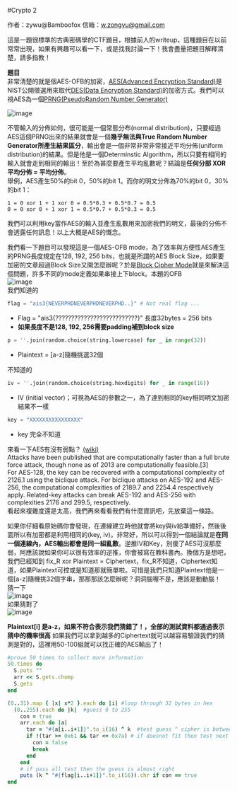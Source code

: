 #Crypto 2  

作者：zywu@Bamboofox
信箱：w.zongyu@gmail.com

這是一題很標準的古典密碼學的CTF題目，根據前人的writeup，這種題目在以前常常出現，如果有興趣可以看一下，或是找我討論一下！我會盡量把題目解釋清楚，請多指教！

**題目**  
非常清楚的就是個AES-OFB的加密，[AES(Advanced Encryption Standard)](https://en.wikipedia.org/wiki/Advanced_Encryption_Standard)是NIST公開徵選用來取代[DES(Data Encryption Standard)](https://en.wikipedia.org/wiki/Data_Encryption_Standard)的加密方式。我們可以視AES為一個[PRNG(PseudoRandom Number Generator)](https://en.wikipedia.org/wiki/Pseudorandom_number_generator)　　

![image](https://github.com/zongyuwu/CTFWriteUp/blob/master/AIS3-2015/crypto2/aes.JPG)

不管輸入的分佈如何，很可能是一個常態分布(normal distribution)，只要經過AES這個PRNG出來的結果就會是一個**幾乎無法與True Random Number Generator所產生結果區分**，輸出會是一個非常非常非常接近平均分佈(uniform distribution)的結果。但是他是一個Determinstic Algorithm，所以只要有相同的輸入就會走到相同的輸出！至於為甚麼要產生平均亂數呢？結論是**任何分部 XOR 平均分佈 = 平均分佈**。  
舉例，AES產生50%的bit 0，50%的bit 1。而你的明文分佈為70%的bit 0，30%的bit 1：
```
1 = 0 xor 1 + 1 xor 0 = 0.5*0.3 + 0.5*0.7 = 0.5
0 = 0 xor 0 + 1 xor 1 = 0.5*0.7 + 0.5*0.3 = 0.5
```
我們可以利用key當作AES的輸入並產生亂數用來加密我們的明文，最後的分佈不會透露任何訊息！以上大概是AES的慨念。

我們看一下題目可以發現這是一個AES-OFB mode，為了效率與方便性AES產生的PRNG長度規定在128, 192, 256 bits，也就是所謂的AES Block Size，如果要加密的文章超過Block Size又開怎麼辦呢？於是[Block Cipher Mode](https://en.wikipedia.org/wiki/Block_cipher_mode_of_operation)就是來解決這個問題，許多不同的mode定義如果串接上下block。本題的OFB  
![image](https://github.com/zongyuwu/CTFWriteUp/blob/master/AIS3-2015/crypto2/AES-OFB.JPG)  
我們知道的
```python
flag = "ais3{NEVERPHDNEVERPHDNEVERPHD..}" # Not real flag ...
```
  * Flag = "ais3{??????????????????????????}" 長度32bytes = 256 bits
  * **如果長度不是128, 192, 256需要padding補到block size**
```python
p = ''.join(random.choice(string.lowercase) for _ in range(32))
```
  * Plaintext = [a-z]隨機挑選32個　　
  
不知道的
```python
iv = ''.join(random.choice(string.hexdigits) for _ in range(16))
```
  * IV (initial vector)；可視為AES的參數之一，為了達到相同的key相同明文加密結果不一樣
```python
key = "XXXXXXXXXXXXXXXX"
```
  * key 完全不知道


  
來看一下AES有沒有弱點？  [(wiki)](https://en.wikipedia.org/wiki/Advanced_Encryption_Standard)  
Attacks have been published that are computationally faster than a full brute force attack, though none as of 2013 are computationally feasible.[3]  
For AES-128, the key can be recovered with a computational complexity of 2126.1 using the biclique attack. For biclique attacks on AES-192 and AES-256, the computational complexities of 2189.7 and 2254.4 respectively apply. Related-key attacks can break AES-192 and AES-256 with complexities 2176 and 299.5, respectively.  
看起來複雜度還是太高，我們再來看看我們有什麼資訊吧，先放棄這一條路。  
  
如果你仔細看原始碼你會發現，在連線建立時他就會將key與iv給準備好，然後後面所以有加密都是利用相同的(key, iv)。非常好，所以可以得到一個結論就是**在同一個連線內，AES輸出都會是同一組亂數**。逆推IV和Key，別傻了AES可沒那麼弱，阿應該說如果你可以很有效率的逆推，你會被寫在教科書內。換個方是想吧，我們已經知到 fix_R xor Plaintext = Ciphertext，fix_R不知道，Ciphertext知道，如果Plaintext可控或是知道那就簡單啦。可惜是我們只知道Plaintext他是一個[a-z]隨機挑32個字串，那那那該怎麼辦呢？洞洞腦喔不是，應該是動動腦！  
猜一下  
![image](https://github.com/zongyuwu/CTFWriteUp/blob/master/AIS3-2015/crypto2/Guess.JPG)  
如果猜對了  
![image](https://github.com/zongyuwu/CTFWriteUp/blob/master/AIS3-2015/crypto2/guess_right.JPG) 
  
**Plaintext[i] 是a-z，如果不符合表示我們猜錯了！，全部的測試資料都通過表示猜中的機率很高**
如果我們可以拿到越多的Ciphertext就可以越容易驗證我們的猜測是對的，這裡用50-100組就可以找正確的AES輸出了！  
```ruby
#prove 50 times to collect more information
50.times do 
  S.puts ""
  arr << S.gets.chomp
  S.gets
end

(0..31).map { |x| x*2 }.each do |i| #loop through 32 bytes in hex
  (0..255).each do |k|  #guess 0 to 255
    con = true
    arr.each do |a|
      tar = "#{a[i..i+1]}".to_i(16) ^ k  #test guess ^ cipher is between [a-z]
      if !(tar >= 0x61 && tar <= 0x7a) # if doesnot fit then test next guess
        con = false
        break
      end
    end
    # if pass all test then the guess is almost right
    puts (k ^ "#{flag[i..i+1]}".to_i(16)).chr if con == true
end
```

